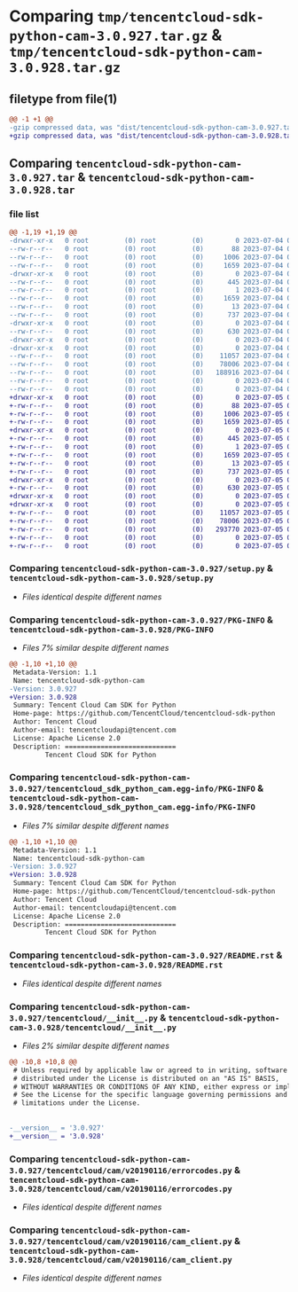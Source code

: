 # Comparing `tmp/tencentcloud-sdk-python-cam-3.0.927.tar.gz` & `tmp/tencentcloud-sdk-python-cam-3.0.928.tar.gz`

## filetype from file(1)

```diff
@@ -1 +1 @@
-gzip compressed data, was "dist/tencentcloud-sdk-python-cam-3.0.927.tar", last modified: Tue Jul  4 00:16:19 2023, max compression
+gzip compressed data, was "dist/tencentcloud-sdk-python-cam-3.0.928.tar", last modified: Wed Jul  5 00:20:19 2023, max compression
```

## Comparing `tencentcloud-sdk-python-cam-3.0.927.tar` & `tencentcloud-sdk-python-cam-3.0.928.tar`

### file list

```diff
@@ -1,19 +1,19 @@
-drwxr-xr-x   0 root         (0) root         (0)        0 2023-07-04 00:16:19.000000 tencentcloud-sdk-python-cam-3.0.927/
--rw-r--r--   0 root         (0) root         (0)       88 2023-07-04 00:16:19.000000 tencentcloud-sdk-python-cam-3.0.927/setup.cfg
--rw-r--r--   0 root         (0) root         (0)     1006 2023-07-04 00:16:19.000000 tencentcloud-sdk-python-cam-3.0.927/setup.py
--rw-r--r--   0 root         (0) root         (0)     1659 2023-07-04 00:16:19.000000 tencentcloud-sdk-python-cam-3.0.927/PKG-INFO
-drwxr-xr-x   0 root         (0) root         (0)        0 2023-07-04 00:16:19.000000 tencentcloud-sdk-python-cam-3.0.927/tencentcloud_sdk_python_cam.egg-info/
--rw-r--r--   0 root         (0) root         (0)      445 2023-07-04 00:16:19.000000 tencentcloud-sdk-python-cam-3.0.927/tencentcloud_sdk_python_cam.egg-info/SOURCES.txt
--rw-r--r--   0 root         (0) root         (0)        1 2023-07-04 00:16:19.000000 tencentcloud-sdk-python-cam-3.0.927/tencentcloud_sdk_python_cam.egg-info/dependency_links.txt
--rw-r--r--   0 root         (0) root         (0)     1659 2023-07-04 00:16:19.000000 tencentcloud-sdk-python-cam-3.0.927/tencentcloud_sdk_python_cam.egg-info/PKG-INFO
--rw-r--r--   0 root         (0) root         (0)       13 2023-07-04 00:16:19.000000 tencentcloud-sdk-python-cam-3.0.927/tencentcloud_sdk_python_cam.egg-info/top_level.txt
--rw-r--r--   0 root         (0) root         (0)      737 2023-07-04 00:16:19.000000 tencentcloud-sdk-python-cam-3.0.927/README.rst
-drwxr-xr-x   0 root         (0) root         (0)        0 2023-07-04 00:16:19.000000 tencentcloud-sdk-python-cam-3.0.927/tencentcloud/
--rw-r--r--   0 root         (0) root         (0)      630 2023-07-04 00:16:19.000000 tencentcloud-sdk-python-cam-3.0.927/tencentcloud/__init__.py
-drwxr-xr-x   0 root         (0) root         (0)        0 2023-07-04 00:16:19.000000 tencentcloud-sdk-python-cam-3.0.927/tencentcloud/cam/
-drwxr-xr-x   0 root         (0) root         (0)        0 2023-07-04 00:16:19.000000 tencentcloud-sdk-python-cam-3.0.927/tencentcloud/cam/v20190116/
--rw-r--r--   0 root         (0) root         (0)    11057 2023-07-04 00:16:19.000000 tencentcloud-sdk-python-cam-3.0.927/tencentcloud/cam/v20190116/errorcodes.py
--rw-r--r--   0 root         (0) root         (0)    78006 2023-07-04 00:16:19.000000 tencentcloud-sdk-python-cam-3.0.927/tencentcloud/cam/v20190116/cam_client.py
--rw-r--r--   0 root         (0) root         (0)   188916 2023-07-04 00:16:19.000000 tencentcloud-sdk-python-cam-3.0.927/tencentcloud/cam/v20190116/models.py
--rw-r--r--   0 root         (0) root         (0)        0 2023-07-04 00:16:19.000000 tencentcloud-sdk-python-cam-3.0.927/tencentcloud/cam/v20190116/__init__.py
--rw-r--r--   0 root         (0) root         (0)        0 2023-07-04 00:16:19.000000 tencentcloud-sdk-python-cam-3.0.927/tencentcloud/cam/__init__.py
+drwxr-xr-x   0 root         (0) root         (0)        0 2023-07-05 00:20:19.000000 tencentcloud-sdk-python-cam-3.0.928/
+-rw-r--r--   0 root         (0) root         (0)       88 2023-07-05 00:20:19.000000 tencentcloud-sdk-python-cam-3.0.928/setup.cfg
+-rw-r--r--   0 root         (0) root         (0)     1006 2023-07-05 00:20:19.000000 tencentcloud-sdk-python-cam-3.0.928/setup.py
+-rw-r--r--   0 root         (0) root         (0)     1659 2023-07-05 00:20:19.000000 tencentcloud-sdk-python-cam-3.0.928/PKG-INFO
+drwxr-xr-x   0 root         (0) root         (0)        0 2023-07-05 00:20:19.000000 tencentcloud-sdk-python-cam-3.0.928/tencentcloud_sdk_python_cam.egg-info/
+-rw-r--r--   0 root         (0) root         (0)      445 2023-07-05 00:20:19.000000 tencentcloud-sdk-python-cam-3.0.928/tencentcloud_sdk_python_cam.egg-info/SOURCES.txt
+-rw-r--r--   0 root         (0) root         (0)        1 2023-07-05 00:20:19.000000 tencentcloud-sdk-python-cam-3.0.928/tencentcloud_sdk_python_cam.egg-info/dependency_links.txt
+-rw-r--r--   0 root         (0) root         (0)     1659 2023-07-05 00:20:19.000000 tencentcloud-sdk-python-cam-3.0.928/tencentcloud_sdk_python_cam.egg-info/PKG-INFO
+-rw-r--r--   0 root         (0) root         (0)       13 2023-07-05 00:20:19.000000 tencentcloud-sdk-python-cam-3.0.928/tencentcloud_sdk_python_cam.egg-info/top_level.txt
+-rw-r--r--   0 root         (0) root         (0)      737 2023-07-05 00:20:19.000000 tencentcloud-sdk-python-cam-3.0.928/README.rst
+drwxr-xr-x   0 root         (0) root         (0)        0 2023-07-05 00:20:19.000000 tencentcloud-sdk-python-cam-3.0.928/tencentcloud/
+-rw-r--r--   0 root         (0) root         (0)      630 2023-07-05 00:20:19.000000 tencentcloud-sdk-python-cam-3.0.928/tencentcloud/__init__.py
+drwxr-xr-x   0 root         (0) root         (0)        0 2023-07-05 00:20:19.000000 tencentcloud-sdk-python-cam-3.0.928/tencentcloud/cam/
+drwxr-xr-x   0 root         (0) root         (0)        0 2023-07-05 00:20:19.000000 tencentcloud-sdk-python-cam-3.0.928/tencentcloud/cam/v20190116/
+-rw-r--r--   0 root         (0) root         (0)    11057 2023-07-05 00:20:19.000000 tencentcloud-sdk-python-cam-3.0.928/tencentcloud/cam/v20190116/errorcodes.py
+-rw-r--r--   0 root         (0) root         (0)    78006 2023-07-05 00:20:19.000000 tencentcloud-sdk-python-cam-3.0.928/tencentcloud/cam/v20190116/cam_client.py
+-rw-r--r--   0 root         (0) root         (0)   293770 2023-07-05 00:20:19.000000 tencentcloud-sdk-python-cam-3.0.928/tencentcloud/cam/v20190116/models.py
+-rw-r--r--   0 root         (0) root         (0)        0 2023-07-05 00:20:19.000000 tencentcloud-sdk-python-cam-3.0.928/tencentcloud/cam/v20190116/__init__.py
+-rw-r--r--   0 root         (0) root         (0)        0 2023-07-05 00:20:19.000000 tencentcloud-sdk-python-cam-3.0.928/tencentcloud/cam/__init__.py
```

### Comparing `tencentcloud-sdk-python-cam-3.0.927/setup.py` & `tencentcloud-sdk-python-cam-3.0.928/setup.py`

 * *Files identical despite different names*

### Comparing `tencentcloud-sdk-python-cam-3.0.927/PKG-INFO` & `tencentcloud-sdk-python-cam-3.0.928/PKG-INFO`

 * *Files 7% similar despite different names*

```diff
@@ -1,10 +1,10 @@
 Metadata-Version: 1.1
 Name: tencentcloud-sdk-python-cam
-Version: 3.0.927
+Version: 3.0.928
 Summary: Tencent Cloud Cam SDK for Python
 Home-page: https://github.com/TencentCloud/tencentcloud-sdk-python
 Author: Tencent Cloud
 Author-email: tencentcloudapi@tencent.com
 License: Apache License 2.0
 Description: ============================
         Tencent Cloud SDK for Python
```

### Comparing `tencentcloud-sdk-python-cam-3.0.927/tencentcloud_sdk_python_cam.egg-info/PKG-INFO` & `tencentcloud-sdk-python-cam-3.0.928/tencentcloud_sdk_python_cam.egg-info/PKG-INFO`

 * *Files 7% similar despite different names*

```diff
@@ -1,10 +1,10 @@
 Metadata-Version: 1.1
 Name: tencentcloud-sdk-python-cam
-Version: 3.0.927
+Version: 3.0.928
 Summary: Tencent Cloud Cam SDK for Python
 Home-page: https://github.com/TencentCloud/tencentcloud-sdk-python
 Author: Tencent Cloud
 Author-email: tencentcloudapi@tencent.com
 License: Apache License 2.0
 Description: ============================
         Tencent Cloud SDK for Python
```

### Comparing `tencentcloud-sdk-python-cam-3.0.927/README.rst` & `tencentcloud-sdk-python-cam-3.0.928/README.rst`

 * *Files identical despite different names*

### Comparing `tencentcloud-sdk-python-cam-3.0.927/tencentcloud/__init__.py` & `tencentcloud-sdk-python-cam-3.0.928/tencentcloud/__init__.py`

 * *Files 2% similar despite different names*

```diff
@@ -10,8 +10,8 @@
 # Unless required by applicable law or agreed to in writing, software
 # distributed under the License is distributed on an "AS IS" BASIS,
 # WITHOUT WARRANTIES OR CONDITIONS OF ANY KIND, either express or implied.
 # See the License for the specific language governing permissions and
 # limitations under the License.
 
 
-__version__ = '3.0.927'
+__version__ = '3.0.928'
```

### Comparing `tencentcloud-sdk-python-cam-3.0.927/tencentcloud/cam/v20190116/errorcodes.py` & `tencentcloud-sdk-python-cam-3.0.928/tencentcloud/cam/v20190116/errorcodes.py`

 * *Files identical despite different names*

### Comparing `tencentcloud-sdk-python-cam-3.0.927/tencentcloud/cam/v20190116/cam_client.py` & `tencentcloud-sdk-python-cam-3.0.928/tencentcloud/cam/v20190116/cam_client.py`

 * *Files identical despite different names*

